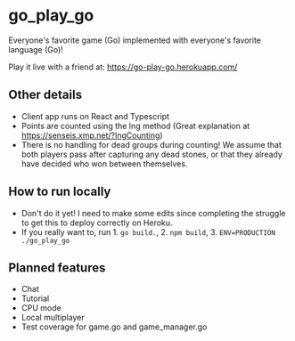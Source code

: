 # go_play_go

Everyone's favorite game (Go) implemented with everyone's favorite language (Go)!

Play it live with a friend at: https://go-play-go.herokuapp.com/

## Other details

- Client app runs on React and Typescript
- Points are counted using the Ing method (Great explanation at https://senseis.xmp.net/?IngCounting)
- There is no handling for dead groups during counting! We assume that both players pass after capturing any dead stones, or that they already have decided who won between themselves.

## How to run locally

- Don't do it yet! I need to make some edits since completing the struggle to get this to deploy correctly on Heroku.
- If you really want to, run 1. `go build.`, 2. `npm build`, 3. `ENV=PRODUCTION ./go_play_go`

## Planned features

- Chat
- Tutorial
- CPU mode
- Local multiplayer
- Test coverage for game.go and game_manager.go
